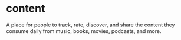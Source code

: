 # content
A place for people to track, rate, discover, and share the content they consume daily from music, books, movies, podcasts, and more.
